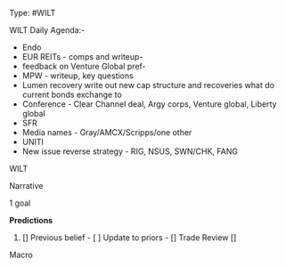 Type: #WILT 

WILT
Daily Agenda:-
- Endo
- EUR REITs - comps and writeup- 
- feedback on Venture Global pref- 
- MPW - writeup, key questions 
-  Lumen recovery 
	 write out new cap structure and recoveries
	 what do current bonds exchange to 
- Conference - Clear Channel deal, Argy corps, Venture global, Liberty global
- SFR 
- Media names - Gray/AMCX/Scripps/one other
- UNITI
- New issue reverse strategy - RIG, NSUS, SWN/CHK, FANG
 

WILT
 


Narrative

1 goal


**Predictions**

1) []
Previous belief - 
[ ]
Update to priors - 
[]
Trade Review
[]





Macro
